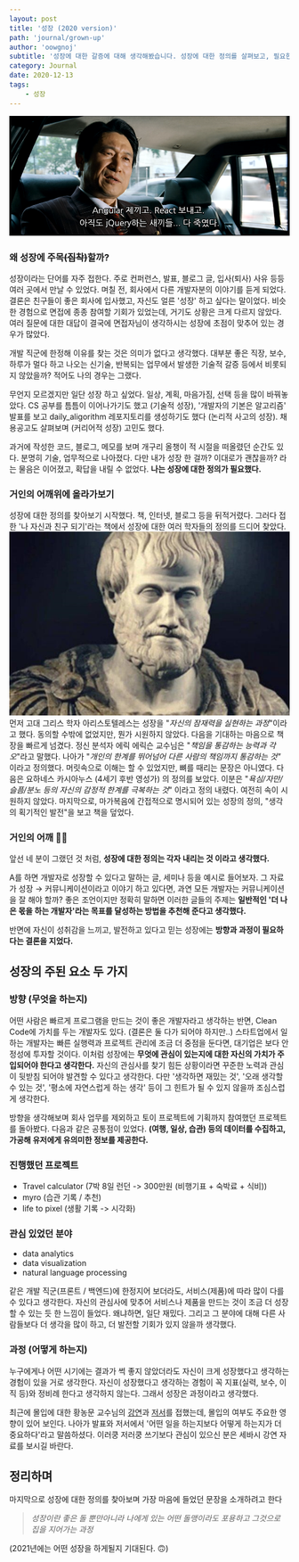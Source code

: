 ```yaml
---
layout: post
title: '성장 (2020 version)'
path: 'journal/grown-up'
author: 'oowgnoj'
subtitle: '성장에 대한 갈증에 대해 생각해봤습니다. 성장에 대한 정의를 살펴보고, 필요한 두 가지 요소를 정리했습니다.'
category: Journal
date: 2020-12-13
tags:
    - 성장
---
```






![곽철용 짤 생성기](./../images/in-post/kwak.png)


### 왜 성장에 주목~~(집착)~~할까?

성장이라는 단어를 자주 접한다. 주로 컨퍼런스, 발표, 블로그 글, 입사(퇴사) 사유 등등 여러 곳에서 만날 수 있었다. 며칠 전, 회사에서 다른 개발자분의 이야기를 듣게 되었다. 결론은 친구들이 좋은 회사에 입사했고, 자신도 얼른 '성장' 하고 싶다는 말이었다. 비슷한 경험으로 면접에 종종 참여할 기회가 있었는데, 거기도 상황은 크게 다르지 않았다. 여러 질문에 대한 대답이 결국에 면접자님이 생각하시는 성장에 초점이 맞추어 있는 경우가 많았다. 

개발 직군에 한정해 이유를 찾는 것은 의미가 없다고 생각했다. 대부분 좋은 직장, 보수, 하루가 멀다 하고 나오는 신기술, 반복되는 업무에서 발생한 기술적 갈증 등에서 비롯되지 않았을까? 적어도 나의 경우는 그랬다. 

무언지 모르겠지만 일단 성장 하고 싶었다. 일상, 계획, 마음가짐, 선택 등을 많이 바꿔놓았다. CS 공부를 틈틈이 이어나가기도 했고 (기술적 성장), '개발자의 기본은 알고리즘' 발표를 보고 daily_aligorithm 레포지토리를 생성하기도 했다 (논리적 사고의 성장). 채용공고도 살펴보며 (커리어적 성장) 고민도 했다.

과거에 작성한 코드, 블로그, 메모를 보며 개구리 올챙이 적 시절을 떠올렸던 순간도 있다. 분명히 기술, 업무적으로 나아졌다. 다만 내가 성장 한 걸까? 이대로가 괜찮을까? 라는 물음은 이어졌고, 확답을 내릴 수 없었다. **나는 성장에 대한 정의가 필요했다.** 

### 거인의 어깨위에 올라가보기

성장에 대한 정의를 찾아보기 시작했다. 책, 인터넷, 블로그 등을 뒤적거렸다. 그러다 접한 '나 자신과 친구 되기'라는 책에서 성장에 대한 여러 학자들의 정의를 드디어 찾았다. 
![(엄근진) 아리스토 텔레스](./../images/in-post/aristotel.png)
먼저 고대 그리스 학자 아리스토텔레스는 성장을 "*자신의 잠재력을 실현하는 과정*"이라고 했다. 동의할 수밖에 없었지만, 뭔가 시원하지 않았다. 다음을 기대하는 마음으로 책장을 빠르게 넘겼다. 정신 분석자 에릭 에릭슨 교수님은 "*책임을 통감하는 능력과 각오*"라고 말했다. 나아가 "*개인의 한계를 뛰어넘어 다른 사람의 책임까지 통감하는 것"* 이라고 정의했다. 머릿속으로 이해는 할 수 있었지만, 뼈를 때리는 문장은 아니였다. 다음은 요하네스 카시아누스 (4세기 후반 영성가) 의 정의를 보았다. 이분은 "*욕심/자만/슬픔/분노 등의 자신의 감정적 한계를 극복하는 것*" 이라고 정의 내렸다. 여전히 속이 시원하지 않았다. 마지막으로, 마가복음에 간접적으로 명시되어 있는 성장의 정의, "생각의 획기적인 발전"을 보고 책을 덮었다. 


### 거인의 어깨 👋🏻


앞선 네 분이 그랬던 것 처럼, **성장에 대한 정의는 각자 내리는 것 이라고 생각했다.**

A를 하면 개발자로 성장할 수 있다고 말하는 글, 세미나 등을 예시로 들어보자. 그 자료가 성장 → 커뮤니케이션이라고 이야기 하고 있다면, 과연 모든 개발자는 커뮤니케이션을 잘 해야 할까? 좋은 조언이지만 정확히 말하면 이러한 글들의 주제는 **일반적인 '더 나은 몫을 하는 개발자'라는 목표를 달성하는 방법을 추천해 준다고 생각했다.**

반면에 자신이 성취감을 느끼고, 발전하고 있다고 믿는 성장에는 **방향과 과정이 필요하다는 결론을 지었다.**


## 성장의 주된 요소 두 가지

### 방향 (무엇을 하는지)

어떤 사람은 빠르게 프로그램을 만드는 것이 좋은 개발자라고 생각하는 반면, Clean Code에 가치를 두는 개발자도 있다. (결론은 둘 다가 되어야 하지만..) 스타트업에서 일하는 개발자는 빠른 실행력과 프로젝트 관리에 조금 더 중점을 둔다면, 대기업은 보다 안정성에 투자할 것이다. 이처럼 성장에는 **무엇에 관심이 있는지에 대한 자신의 가치가 주입되어야 한다고 생각한다.** 자신의 관심사를 찾기 힘든 상황이라면 꾸준한 노력과 관심이 뒷받침 되어야 발견할 수 있다고 생각한다. 다만 '생각하면 재밌는 것', '오래 생각할 수 있는 것', '평소에 자연스럽게 하는 생각' 등이 그 힌트가 될 수 있지 않을까 조심스럽게 생각한다.

방향을 생각해보며 회사 업무를 제외하고 토이 프로젝트에 기획까지 참여했던 프로젝트를 돌아봤다. 다음과 같은 공통점이 있었다. **(여행, 일상, 습관) 등의 데이터를 수집하고, 가공해 유저에게 유의미한 정보를 제공한다.**

### 진행했던 프로젝트

- Travel calculator (7박 8일 런던 -> 300만원 (비행기표 + 숙박료 + 식비))
- myro (습관 기록 / 추천)
- life to pixel (생활 기록 -> 시각화)

### 관심 있었던 분야

- data analytics
- data visualization
- natural language processing

같은 개발 직군(프론트 / 백엔드)에 한정지어 보더라도, 서비스(제품)에 따라 많이 다를 수 있다고 생각한다. 자신의 관심사에 맞추어 서비스나 제품을 만드는 것이 조금 더 성장할 수 있는 듯 한 느낌이 들었다. 왜냐하면, 일단 재밌다. 그리고 그 분야에 대해 다른 사람들보다 더 생각을 많이 하고, 더 발전할 기회가 있지 않을까 생각했다.

### 과정 (어떻게 하는지)

누구에게나 어떤 시기에는 결과가 썩 좋지 않았더라도 자신이 크게 성장했다고 생각하는 경험이 있을 거로 생각한다. 자신이 성장했다고 생각하는 경험이 꼭 지표(실력, 보수, 이직 등)와 정비례 한다고 생각하지 않는다. 그래서 성장은 과정이라고 생각했다. 

최근에 몰입에 대한 황농문 교수님의 [강연](https://www.youtube.com/watch?v=sJ9vZxOIEMQ)과 [저서](http://www.kyobobook.co.kr/product/detailViewKor.laf?ejkGb=&barcode=9791191119640)를 접했는데, 몰입의 여부도 주요한 영향이 있어 보인다. 나아가 발표와 저서에서 '어떤 일을 하는지보다 어떻게 하는지가 더 중요하다'라고 말씀하셨다. 이러쿵 저러쿵 쓰기보다 관심이 있으신 분은 세바시 강연 자료를 보시길 바란다. 


## 정리하며

마지막으로 성장에 대한 정의를 찾아보며 가장 마음에 들었던 문장을 소개하려고 한다
>  *성장이란 좋은 돌 뿐만아니라 나에게 있는 어떤 돌맹이라도 포용하고 그것으로 집을 지어가는 과정*

(2021년에는 어떤 성장을 하게될지 기대된다. 🙃)